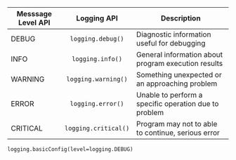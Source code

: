 | Messsage Level API | Logging API | Description |
| ------------- |:-------------:| ------------- |
| DEBUG  | ```logging.debug()``` | Diagnostic information useful for debugging |
| INFO  | ```logging.info()``` | General information about program execution results |
| WARNING  | ```logging.warning()``` | Something unexpected or an approaching problem |
| ERROR  | ```logging.error()``` | Unable to perform a specific operation due to problem |
| CRITICAL  | ```logging.critical()``` | Program may not to able to continue, serious error |

```logging.basicConfig(level=logging.DEBUG)```  
